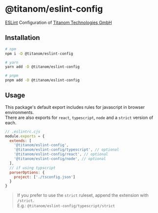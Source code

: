 # @titanom/eslint-config

[ESLint](https://eslint.org/) Configuration of [Titanom Technologies GmbH](https://titanom.com/)

## Installation

```sh
# npm
npm i -D @titanom/eslint-config

# yarn
yarn add -D @titanom/eslint-config

# pnpm
pnpm add -D @titanom/eslint-config
```

## Usage

This package's default export includes rules for javascript in browser environments.  
There are also exports for `react`, `typescript`, `node` and a `strict` version of each.

```js
// .eslintrc.cjs
module.exports = {
  extends: [
    '@titanom/eslint-config',
    '@titanom/eslint-config/typescript', // optional
    '@titanom/eslint-config/react', // optional
    '@titanom/eslint-config/node', // optional
  ],
  // if using typscript
  parserOptions: {
    project: ['./tsconfig.json']
  }
}
```

> If you prefer to use the `strict` ruleset, append the extension with `/strict`.  
> E.g.: `@titanom/eslint-config/typescript/strict` 
